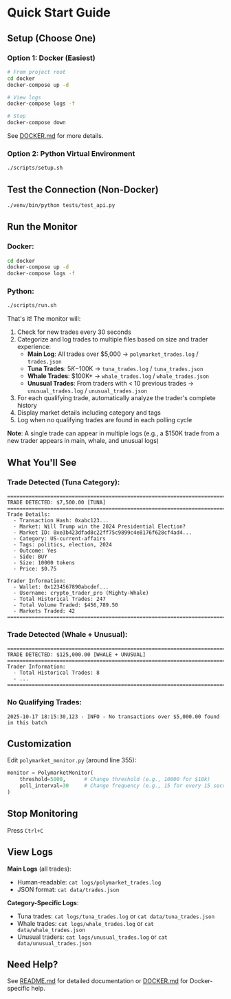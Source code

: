 # Quick Start Guide

## Setup (Choose One)

### Option 1: Docker (Easiest)

```bash
# From project root
cd docker
docker-compose up -d

# View logs
docker-compose logs -f

# Stop
docker-compose down
```

See [DOCKER.md](DOCKER.md) for more details.

### Option 2: Python Virtual Environment

```bash
./scripts/setup.sh
```

## Test the Connection (Non-Docker)

```bash
./venv/bin/python tests/test_api.py
```

## Run the Monitor

### Docker:
```bash
cd docker
docker-compose up -d
docker-compose logs -f
```

### Python:
```bash
./scripts/run.sh
```

That's it! The monitor will:
1. Check for new trades every 30 seconds
2. Categorize and log trades to multiple files based on size and trader experience:
   - **Main Log**: All trades over $5,000 → `polymarket_trades.log` / `trades.json`
   - **Tuna Trades**: $5K-$100K → `tuna_trades.log` / `tuna_trades.json`
   - **Whale Trades**: $100K+ → `whale_trades.log` / `whale_trades.json`
   - **Unusual Trades**: From traders with < 10 previous trades → `unusual_trades.log` / `unusual_trades.json`
3. For each qualifying trade, automatically analyze the trader's complete history
4. Display market details including category and tags
5. Log when no qualifying trades are found in each polling cycle

**Note**: A single trade can appear in multiple logs (e.g., a $150K trade from a new trader appears in main, whale, and unusual logs)

## What You'll See

### Trade Detected (Tuna Category):

```
================================================================================
TRADE DETECTED: $7,500.00 [TUNA]
================================================================================
Trade Details:
  - Transaction Hash: 0xabc123...
  - Market: Will Trump win the 2024 Presidential Election?
  - Market ID: 0xe3b423dfad8c22ff75c9899c4e8176f628cf4ad4...
  - Category: US-current-affairs
  - Tags: politics, election, 2024
  - Outcome: Yes
  - Side: BUY
  - Size: 10000 tokens
  - Price: $0.75

Trader Information:
  - Wallet: 0x1234567890abcdef...
  - Username: crypto_trader_pro (Mighty-Whale)
  - Total Historical Trades: 247
  - Total Volume Traded: $456,789.50
  - Markets Traded: 42
================================================================================
```

### Trade Detected (Whale + Unusual):

```
================================================================================
TRADE DETECTED: $125,000.00 [WHALE + UNUSUAL]
================================================================================
Trader Information:
  - Total Historical Trades: 8
  - ...
================================================================================
```

### No Qualifying Trades:

```
2025-10-17 18:15:30,123 - INFO - No transactions over $5,000.00 found in this batch
```

## Customization

Edit `polymarket_monitor.py` (around line 355):

```python
monitor = PolymarketMonitor(
    threshold=5000,      # Change threshold (e.g., 10000 for $10k)
    poll_interval=30     # Change frequency (e.g., 15 for every 15 seconds)
)
```

## Stop Monitoring

Press `Ctrl+C`

## View Logs

**Main Logs** (all trades):
- Human-readable: `cat logs/polymarket_trades.log`
- JSON format: `cat data/trades.json`

**Category-Specific Logs**:
- Tuna trades: `cat logs/tuna_trades.log` or `cat data/tuna_trades.json`
- Whale trades: `cat logs/whale_trades.log` or `cat data/whale_trades.json`
- Unusual traders: `cat logs/unusual_trades.log` or `cat data/unusual_trades.json`

## Need Help?

See [README.md](README.md) for detailed documentation or [DOCKER.md](DOCKER.md) for Docker-specific help.

